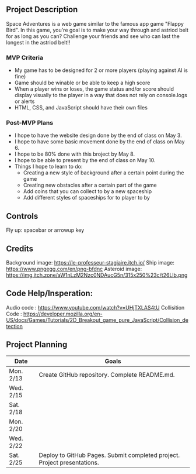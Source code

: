 
## Project Description

Space Adventures is a web game similar to the famous app game "Flappy Bird". In this game, you're goal is to make your way through and astriod belt for as long as you can? Challenge your friends and see who can last the longest in the astriod belt!!

### MVP Criteria

- My game has to be designed for 2 or more players (playing against AI is fine)
- Game should be winable or be able to keep a high score
- When a player wins or loses, the game status and/or score should display visually to the player in a way that does not rely on console.logs or alerts
- HTML, CSS, and JavaScript should have their own files

### Post-MVP Plans

- I hope to have the website design done by the end of class on May 3.
- I hope to have some basic movement done by the end of class on May 6.
- I hope to be 80% done with this broject by May 8.
- I hope to be able to present by the end of class on May 10.
- Things I hope to learn to do:
    * Creating a new style of background after a certain point during the game
    * Creating new obstacles after a certain part of the game
    * Add coins that you can collect to by a new spaceship
    * Add different styles of spaceships for to player to by

## Controls
Fly up: spacebar or arrowup key


## Credits
Background image: https://le-professeur-stagiaire.itch.io/
Ship image: https://www.pngegg.com/en/png-bfdnc
Asteroid image: https://img.itch.zone/aW1nLzM2Nzc0NDAucG5n/315x250%23c/t26Llb.png

## Code Help/Insperation: 
Audio code : https://www.youtube.com/watch?v=UHjTXLAS4tU
Collisition Code : https://developer.mozilla.org/en-US/docs/Games/Tutorials/2D_Breakout_game_pure_JavaScript/Collision_detection

## Project Planning

| Date | Goals |
| ---- | ----- |
| Mon. 2/13 | Create GitHub repository. Complete README.md. |
| Wed. 2/15 |      |
| Sat. 2/18 |      |
| Mon. 2/20 |      |
| Wed. 2/22 |      |
| Sat. 2/25 | Deploy to GitHub Pages. Submit completed project. Project presentations. |